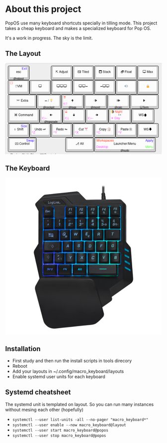 # About this project
PopOS use many keyboard shortcuts specially in tilling mode. This project takes a cheap keyboard and makes a specialized keyboard for Pop OS. 

It's a work in progress. The sky is the limit.

## The Layout
![Layout](images/layout-full.png)

## The Keyboard
![Layout](images/ID0181-1_600x600.png)

## Installation
* First study and then run the install scripts in tools direcory
* Reboot
* Add your layouts in ~/.config/macro_keyboard/layouts
* Enable systemd user units for each keyboard

## Systemd cheatsheet
The systemd unit is templated on layout. So you can run many instances without mesing each other (hopefully)

* `systemctl --user list-units -all --no-pager "macro_keyboard*"`
* `systemctl --user enable --now macro_keyboard@layout`
* `systemctl --user start macro_keyboard@popos`
* `systemctl --user stop macro_keyboard@popos`